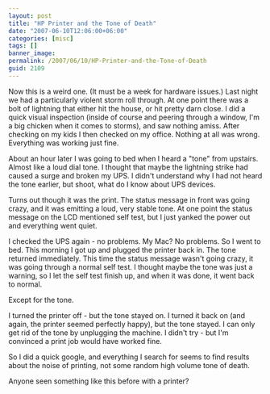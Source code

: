 ```yaml
---
layout: post
title: "HP Printer and the Tone of Death"
date: "2007-06-10T12:06:00+06:00"
categories: [misc]
tags: []
banner_image: 
permalink: /2007/06/10/HP-Printer-and-the-Tone-of-Death
guid: 2109
---
```


Now this is a weird one. (It must be a week for hardware issues.) Last night we had a particularly violent storm roll through. At one point there was a bolt of lightning that either hit the house, or hit pretty darn close. I did a quick visual inspection (inside of course and peering through a window, I'm a big chicken when it comes to storms), and saw nothing amiss. After checking on my kids I then checked on my office. Nothing at all was wrong. Everything was working just fine.

About an hour later I was going to bed when I heard a "tone" from upstairs. Almost like a loud dial tone. I thought that maybe the lightning strike had caused a surge and broken my UPS. I didn't understand why I had not heard the tone earlier, but shoot, what do I know about UPS devices.

Turns out though it was the print. The status message in front was going crazy, and it was emitting a loud, very stable tone. At one point the status message on the LCD mentioned self test, but I just yanked the power out and everything went quiet. 

I checked the UPS again - no problems. My Mac? No problems. So I went to bed. This morning I got up and plugged the printer back in. The tone returned immediately. This time the status message wasn't going crazy, it was going through a normal self test. I thought maybe the tone was just a warning, so I let the self test finish up, and when it was done, it went back to normal.

Except for the tone.

I turned the printer off - but the tone stayed on. I turned it back on (and again, the printer seemed perfectly happy), but the tone stayed. I can only get rid of the tone by unplugging the machine. I didn't try - but I'm convinced a print job would have worked fine.

So I did a quick google, and everything I search for seems to find results about the noise of printing, not some random high volume tone of death.

Anyone seen something like this before with a printer?